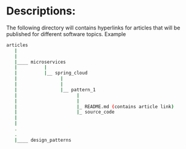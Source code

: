 # Descriptions:

The following directory will contains hyperlinks for articles that will be published for different software topics. Example
``` bash
articles
   |
   |
   |____ microservices
   |          |
   |          |__ spring_cloud
   |                |
   |                |
   |                |__ pattern_1
   |                      |
   |                      |
   |                      |_ README.md (contains article link)
   |                      |_ source_code
   |
   |
   .
   .
   |____ design_patterns
 
 ```
 
